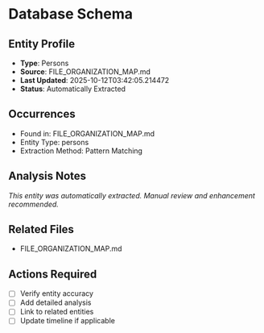 # Database Schema

## Entity Profile
- **Type**: Persons
- **Source**: FILE_ORGANIZATION_MAP.md
- **Last Updated**: 2025-10-12T03:42:05.214472
- **Status**: Automatically Extracted

## Occurrences
- Found in: FILE_ORGANIZATION_MAP.md
- Entity Type: persons
- Extraction Method: Pattern Matching

## Analysis Notes
*This entity was automatically extracted. Manual review and enhancement recommended.*

## Related Files
- FILE_ORGANIZATION_MAP.md

## Actions Required
- [ ] Verify entity accuracy
- [ ] Add detailed analysis
- [ ] Link to related entities
- [ ] Update timeline if applicable
